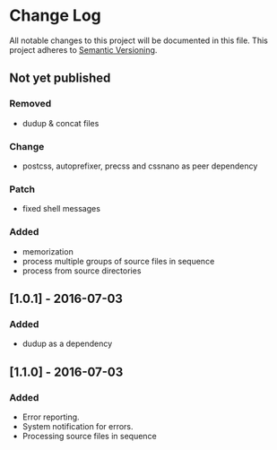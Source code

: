 # Change Log
All notable changes to this project will be documented in this file.
This project adheres to [Semantic Versioning](http://semver.org/).


## Not yet published
### Removed
- dudup & concat files

### Change
- postcss, autoprefixer, precss and cssnano as peer dependency

### Patch
- fixed shell messages

### Added
- memorization
- process multiple groups of source files in sequence
- process from source directories


## [1.0.1] - 2016-07-03
### Added
- dudup as a dependency


## [1.1.0] - 2016-07-03
### Added
- Error reporting.
- System notification for errors.
- Processing source files in sequence
